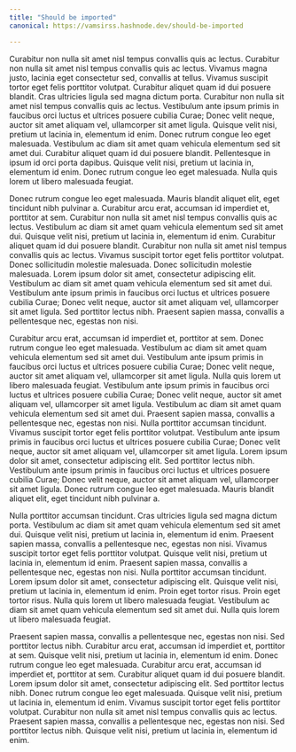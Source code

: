 ```yaml
---
title: "Should be imported"
canonical: https://vamsirss.hashnode.dev/should-be-imported

---
```


Curabitur non nulla sit amet nisl tempus convallis quis ac lectus. Curabitur non nulla sit amet nisl tempus convallis quis ac lectus. Vivamus magna justo, lacinia eget consectetur sed, convallis at tellus. Vivamus suscipit tortor eget felis porttitor volutpat. Curabitur aliquet quam id dui posuere blandit. Cras ultricies ligula sed magna dictum porta. Curabitur non nulla sit amet nisl tempus convallis quis ac lectus. Vestibulum ante ipsum primis in faucibus orci luctus et ultrices posuere cubilia Curae; Donec velit neque, auctor sit amet aliquam vel, ullamcorper sit amet ligula. Quisque velit nisi, pretium ut lacinia in, elementum id enim. Donec rutrum congue leo eget malesuada. Vestibulum ac diam sit amet quam vehicula elementum sed sit amet dui. Curabitur aliquet quam id dui posuere blandit. Pellentesque in ipsum id orci porta dapibus. Quisque velit nisi, pretium ut lacinia in, elementum id enim. Donec rutrum congue leo eget malesuada. Nulla quis lorem ut libero malesuada feugiat.

Donec rutrum congue leo eget malesuada. Mauris blandit aliquet elit, eget tincidunt nibh pulvinar a. Curabitur arcu erat, accumsan id imperdiet et, porttitor at sem. Curabitur non nulla sit amet nisl tempus convallis quis ac lectus. Vestibulum ac diam sit amet quam vehicula elementum sed sit amet dui. Quisque velit nisi, pretium ut lacinia in, elementum id enim. Curabitur aliquet quam id dui posuere blandit. Curabitur non nulla sit amet nisl tempus convallis quis ac lectus. Vivamus suscipit tortor eget felis porttitor volutpat. Donec sollicitudin molestie malesuada. Donec sollicitudin molestie malesuada. Lorem ipsum dolor sit amet, consectetur adipiscing elit. Vestibulum ac diam sit amet quam vehicula elementum sed sit amet dui. Vestibulum ante ipsum primis in faucibus orci luctus et ultrices posuere cubilia Curae; Donec velit neque, auctor sit amet aliquam vel, ullamcorper sit amet ligula. Sed porttitor lectus nibh. Praesent sapien massa, convallis a pellentesque nec, egestas non nisi.

Curabitur arcu erat, accumsan id imperdiet et, porttitor at sem. Donec rutrum congue leo eget malesuada. Vestibulum ac diam sit amet quam vehicula elementum sed sit amet dui. Vestibulum ante ipsum primis in faucibus orci luctus et ultrices posuere cubilia Curae; Donec velit neque, auctor sit amet aliquam vel, ullamcorper sit amet ligula. Nulla quis lorem ut libero malesuada feugiat. Vestibulum ante ipsum primis in faucibus orci luctus et ultrices posuere cubilia Curae; Donec velit neque, auctor sit amet aliquam vel, ullamcorper sit amet ligula. Vestibulum ac diam sit amet quam vehicula elementum sed sit amet dui. Praesent sapien massa, convallis a pellentesque nec, egestas non nisi. Nulla porttitor accumsan tincidunt. Vivamus suscipit tortor eget felis porttitor volutpat. Vestibulum ante ipsum primis in faucibus orci luctus et ultrices posuere cubilia Curae; Donec velit neque, auctor sit amet aliquam vel, ullamcorper sit amet ligula. Lorem ipsum dolor sit amet, consectetur adipiscing elit. Sed porttitor lectus nibh. Vestibulum ante ipsum primis in faucibus orci luctus et ultrices posuere cubilia Curae; Donec velit neque, auctor sit amet aliquam vel, ullamcorper sit amet ligula. Donec rutrum congue leo eget malesuada. Mauris blandit aliquet elit, eget tincidunt nibh pulvinar a.

Nulla porttitor accumsan tincidunt. Cras ultricies ligula sed magna dictum porta. Vestibulum ac diam sit amet quam vehicula elementum sed sit amet dui. Quisque velit nisi, pretium ut lacinia in, elementum id enim. Praesent sapien massa, convallis a pellentesque nec, egestas non nisi. Vivamus suscipit tortor eget felis porttitor volutpat. Quisque velit nisi, pretium ut lacinia in, elementum id enim. Praesent sapien massa, convallis a pellentesque nec, egestas non nisi. Nulla porttitor accumsan tincidunt. Lorem ipsum dolor sit amet, consectetur adipiscing elit. Quisque velit nisi, pretium ut lacinia in, elementum id enim. Proin eget tortor risus. Proin eget tortor risus. Nulla quis lorem ut libero malesuada feugiat. Vestibulum ac diam sit amet quam vehicula elementum sed sit amet dui. Nulla quis lorem ut libero malesuada feugiat.

Praesent sapien massa, convallis a pellentesque nec, egestas non nisi. Sed porttitor lectus nibh. Curabitur arcu erat, accumsan id imperdiet et, porttitor at sem. Quisque velit nisi, pretium ut lacinia in, elementum id enim. Donec rutrum congue leo eget malesuada. Curabitur arcu erat, accumsan id imperdiet et, porttitor at sem. Curabitur aliquet quam id dui posuere blandit. Lorem ipsum dolor sit amet, consectetur adipiscing elit. Sed porttitor lectus nibh. Donec rutrum congue leo eget malesuada. Quisque velit nisi, pretium ut lacinia in, elementum id enim. Vivamus suscipit tortor eget felis porttitor volutpat. Curabitur non nulla sit amet nisl tempus convallis quis ac lectus. Praesent sapien massa, convallis a pellentesque nec, egestas non nisi. Sed porttitor lectus nibh. Quisque velit nisi, pretium ut lacinia in, elementum id enim.